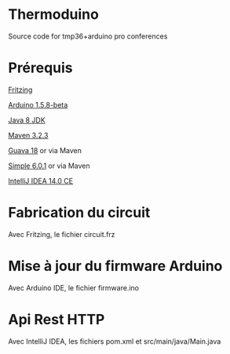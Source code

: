 Thermoduino
===========

Source code for tmp36+arduino pro conferences


Prérequis
=========

[Fritzing](http://fritzing.org/home/)

[Arduino 1.5.8-beta](http://arduino.cc/en/Main/Software)

[Java 8 JDK](http://www.oracle.com/technetwork/java/javase/downloads/jdk8-downloads-2133151.html)

[Maven 3.2.3](http://maven.apache.org/docs/3.2.3/release-notes.html)

[Guava 18](https://github.com/google/guava) or via Maven

[Simple 6.0.1](http://www.simpleframework.org) or via Maven

[IntelliJ IDEA 14.0 CE](https://www.jetbrains.com/idea/download/)


Fabrication du circuit
======================

Avec Fritzing, le fichier circuit.frz

Mise à jour du firmware Arduino
===============================

Avec Arduino IDE, le fichier firmware.ino

Api Rest HTTP
=============

Avec IntelliJ IDEA, les fichiers pom.xml et src/main/java/Main.java
